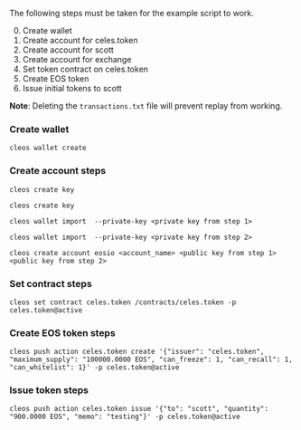 The following steps must be taken for the example script to work.

0. Create wallet
0. Create account for celes.token
0. Create account for scott
0. Create account for exchange
0. Set token contract on celes.token
0. Create EOS token
0. Issue initial tokens to scott

**Note**:
Deleting the `transactions.txt` file will prevent replay from working.


### Create wallet
`cleos wallet create`

### Create account steps
`cleos create key`

`cleos create key`

`cleos wallet import  --private-key <private key from step 1>`

`cleos wallet import  --private-key <private key from step 2>`

`cleos create account eosio <account_name> <public key from step 1> <public key from step 2>`

### Set contract steps
`cleos set contract celes.token /contracts/celes.token -p celes.token@active`

### Create EOS token steps
`cleos push action celes.token create '{"issuer": "celes.token", "maximum_supply": "100000.0000 EOS", "can_freeze": 1, "can_recall": 1, "can_whitelist": 1}' -p celes.token@active`

### Issue token steps
`cleos push action celes.token issue '{"to": "scott", "quantity": "900.0000 EOS", "memo": "testing"}' -p celes.token@active`
